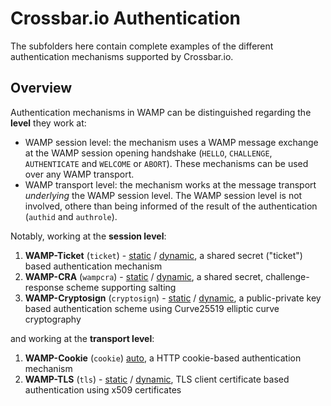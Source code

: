 # Crossbar.io Authentication

The subfolders here contain complete examples of the different authentication mechanisms supported by Crossbar.io.

## Overview

Authentication mechanisms in WAMP can be distinguished regarding the **level** they work at:

* WAMP session level: the mechanism uses a WAMP message exchange at the WAMP session opening handshake (`HELLO`, `CHALLENGE`, `AUTHENTICATE` and `WELCOME` or `ABORT`). These mechanisms can be used over any WAMP transport.
* WAMP transport level: the mechanism works at the message transport _underlying_ the WAMP session level. The WAMP session level is not involved, othere than being informed of the result of the authentication (`authid` and `authrole`).

Notably, working at the **session level**:

1. **WAMP-Ticket** (`ticket`) - [static](ticket) / [dynamic](ticketdynamic), a shared secret ("ticket") based authentication mechanism
2. **WAMP-CRA** (`wampcra`) - [static](wampcra) / [dynamic](wampcradynamic), a shared secret, challenge-response scheme supporting salting
3. **WAMP-Cryptosign** (`cryptosign`) - [static](cryptosign) / [dynamic](cryptosigndynamic), a public-private key based authentication scheme using Curve25519 elliptic curve cryptography

and working at the **transport level**:

1. **WAMP-Cookie** (`cookie`) [auto](cookie), a HTTP cookie-based authentication mechanism
2. **WAMP-TLS** (`tls`) - [static](tls) / [dynamic](tlsdynamic), TLS client certificate based authentication using x509 certificates
